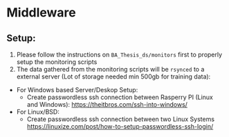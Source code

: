 # Middleware

## Setup:
1. Please follow the instructions on `BA_Thesis_ds/monitors` first to properly setup the monitoring scripts
2. The data gathered from the monitoring scripts will be `rsynced` to a external server (Lot of storage needed min 500gb for training data):
- For Windows based Server/Deskop Setup:
    - Create passwordless ssh connection between Rasperry PI (Linux and Windows): https://theitbros.com/ssh-into-windows/
- For Linux/BSD:
    - Create passwordless ssh connection between two Linux Systems https://linuxize.com/post/how-to-setup-passwordless-ssh-login/
